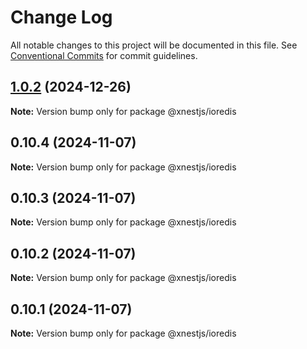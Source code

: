 # Change Log

All notable changes to this project will be documented in this file.
See [Conventional Commits](https://conventionalcommits.org) for commit guidelines.

## [1.0.2](https://github.com/panates/xnestjs/compare/@xnestjs/ioredis@0.10.4...@xnestjs/ioredis@1.0.2) (2024-12-26)

**Note:** Version bump only for package @xnestjs/ioredis





## 0.10.4 (2024-11-07)

**Note:** Version bump only for package @xnestjs/ioredis

## 0.10.3 (2024-11-07)

**Note:** Version bump only for package @xnestjs/ioredis

## 0.10.2 (2024-11-07)

**Note:** Version bump only for package @xnestjs/ioredis

## 0.10.1 (2024-11-07)

**Note:** Version bump only for package @xnestjs/ioredis
